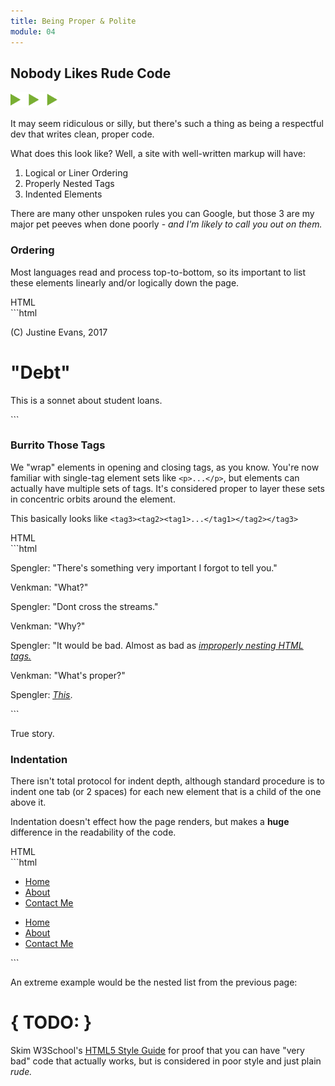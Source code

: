 ```yaml
---
title: Being Proper & Polite
module: 04
---
```


## Nobody Likes Rude Code
<img src="./../../../img/arrow-divider.svg" style="width: 75px; border: none;" />

It may seem ridiculous or silly, but there's such a thing as being a respectful dev that writes clean, proper code.

What does this look like? Well, a site with well-written markup will have:

1. Logical or Liner Ordering
2. Properly Nested Tags
3. Indented Elements

There are many other unspoken rules you can Google, but those 3 are my major pet peeves when done poorly - _and I'm likely to call you out on them._

### Ordering
Most languages read and process top-to-bottom, so its important to list these elements linearly and/or logically down the page.

<div id="code-heading">HTML</div>
```html
<!DOCTYPE html>

<html>
    <body>
        <!-- This is improper ordering of blocks. -->
        <!-- The footer should come after the main content. -->
        <div class="footer">
            <p>(C) Justine Evans, 2017</p>
        </div>
        <div id="mainBody">
            <h1>"Debt"</h1>
            <p>This is a sonnet about student loans.</p>
        </div>
    </body>
</html>
```

### Burrito Those Tags
We "wrap" elements in opening and closing tags, as you know. You're now familiar with single-tag element sets like `<p>...</p>`, but elements can actually have multiple sets of tags. It's considered proper to layer these sets in concentric orbits around the element.

This basically looks like `<tag3><tag2><tag1>...</tag1></tag2></tag3>`

<div id="code-heading">HTML</div>
```html
<!DOCTYPE html>

<html>
    <body>
        <!-- From a recently released deleted scene: -->
        <p>Spengler: "There's something very important I forgot to tell you."</p>
        <p>Venkman: "What?"</p>
        <p>Spengler: "Dont cross the streams."</p>
        <p>Venkman: "Why?"</p>
        <p>Spengler: "It would be bad. Almost as bad as <a href="https://youtu.be/jyaLZHiJJnE"><u><i>improperly nesting HTML tags.</p></a></i></u>
        <p>Venkman: "What's proper?"</p>
        <p>Spengler: <a href="https://youtu.be/jyaLZHiJJnE"><u><i>This</i></u></a>.</p>
    </body>
</html>
```

True story.


### Indentation
There isn't total protocol for indent depth, although standard procedure is to indent one tab (or 2 spaces) for each new element that is a child of the one above it.

Indentation doesn't effect how the page renders, but makes a **huge** difference in the readability of the code.

<div id="code-heading">HTML</div>
```html
<!DOCTYPE html>

<html>
    <body>
        <!-- This is a mess, and considered in poor taste: -->
          <ul id="main-navigation">
  <li><a href="#">Home</a>
    </li><li><a href="/about">About</a></li><li>
                  <a href="/contact">Contact Me</a></li></ul>
        <!-- This is considered best practice: -->
        <ul id="main-navigation">
          <li><a href="#">Home</a></li>
          <li><a href="/about">About</a></li>
          <li><a href="/contact">Contact Me</a></li>
        </ul>
    </body>
</html>
```

An extreme example would be the nested list from the previous page:

<p data-height="600" data-theme-id="30567" data-slug-hash="ZXbPar" data-default-tab="html" data-user="Media-Ed-Online" data-embed-version="2" data-pen-title="Topic-04: HTML Lists Pt. 3" class="codepen"></p>
<script async src="https://production-assets.codepen.io/assets/embed/ei.js"></script>


# { TODO: }
Skim W3School's [HTML5 Style Guide](https://www.w3schools.com/html/html5_syntax.asp) for proof that you can have "very bad" code that actually works, but is considered in poor style and just plain _rude._
